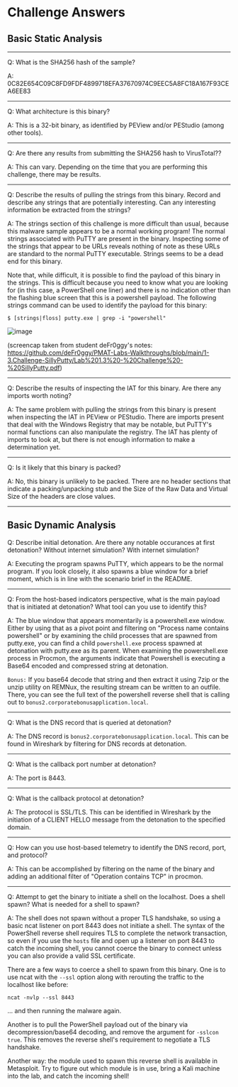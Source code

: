 # Challenge Answers

## Basic Static Analysis
---

Q: What is the SHA256 hash of the sample?

A: 0C82E654C09C8FD9FDF4899718EFA37670974C9EEC5A8FC18A167F93CEA6EE83

---

Q: What architecture is this binary?

A: This is a 32-bit binary, as identified by PEView and/or PEStudio (among other tools).

---

Q: Are there any results from submitting the SHA256 hash to VirusTotal??

A: This can vary. Depending on the time that you are performing this challenge, there may be results.

---

Q: Describe the results of pulling the strings from this binary. Record and describe any strings that are potentially interesting. Can any interesting information be extracted from the strings?

A: The strings section of this challenge is more difficult than usual, because this malware sample appears to be a normal working program! The normal strings associated with PuTTY are present in the binary. Inspecting some of the strings that appear to be URLs reveals nothing of note as these URLs are standard to the normal PuTTY executable. Strings seems to be a dead end for this binary.

Note that, while difficult, it is possible to find the payload of this binary in the strings. This is difficult because you need to know what you are looking for (in this case, a PowerShell one liner) and there is no indication other than the flashing blue screen that this is a powershell payload. The following strings command can be used to identify the payload for this binary:

```
$ [strings|floss] putty.exe | grep -i "powershell"
```

![image](https://user-images.githubusercontent.com/57866415/148550069-2ba2f587-2a23-4ad4-8903-0558f049293c.png)

(screencap taken from student deFr0ggy's notes: https://github.com/deFr0ggy/PMAT-Labs-Walkthroughs/blob/main/1-3.Challenge-SillyPutty/Lab%201.3%20-%20Challenge%20-%20SillyPutty.pdf)

---

Q: Describe the results of inspecting the IAT for this binary. Are there any imports worth noting?

A: The same problem with pulling the strings from this binary is present when inspecting the IAT in PEView or PEStudio. There are imports present that deal with the Windows Registry that may be notable, but PuTTY's normal functions can also manipulate the registry. The IAT has plenty of imports to look at, but there is not enough information to make a determination yet.

---

Q: Is it likely that this binary is packed?

A: No, this binary is unlikely to be packed. There are no header sections that indicate a packing/unpacking stub and the Size of the Raw Data and Virtual Size of the headers are close values.

---
## Basic Dynamic Analysis


Q: Describe initial detonation. Are there any notable occurances at first detonation? Without internet simulation? With internet simulation?

A: Executing the program spawns PuTTY, which appears to be the normal program. If you look closely, it also spawns a blue window for a brief moment, which is in line with the scenario brief in the README.

---

Q: From the host-based indicators perspective, what is the main payload that is initiated at detonation? What tool can you use to identify this?

A: The blue window that appears momentarily is a powershell.exe window. Either by using that as a pivot point and filtering on "Process name contains powershell" or by examining the child processes that are spawned from putty.exe, you can find a child `powershell.exe` process spawned at detonation with putty.exe as its parent. When examining the powershell.exe process in Procmon, the arguments indicate that Powershell is executing a Base64 encoded and compressed string at detonation.

`Bonus:` If you base64 decode that string and then extract it using 7zip or the unzip utility on REMNux, the resulting stream can be written to an outfile. There, you can see the full text of the powershell reverse shell that is calling out to `bonus2.corporatebonusapplication.local`.

---

Q: What is the DNS record that is queried at detonation?

A: The DNS record is `bonus2.corporatebonusapplication.local`. This can be found in Wireshark by filtering for DNS records at detonation.

---

Q: What is the callback port number at detonation?

A: The port is 8443.

---

Q: What is the callback protocol at detonation?

A: The protocol is SSL/TLS. This can be identified in Wireshark by the initiation of a CLIENT HELLO message from the detonation to the specified domain.

---

Q: How can you use host-based telemetry to identify the DNS record, port, and protocol?

A: This can be accomplished by filtering on the name of the binary and adding an additional filter of "Operation contains TCP" in procmon.

---

Q: Attempt to get the binary to initiate a shell on the localhost. Does a shell spawn? What is needed for a shell to spawn?

A: The shell does not spawn without a proper TLS handshake, so using a basic ncat listener on port 8443 does not initiate a shell. The syntax of the PowerShell reverse shell requires TLS to complete the network transaction, so even if you use the `hosts` file and open up a listener on port 8443 to catch the incoming shell, you cannot coerce the binary to connect unless you can also provide a valid SSL certificate.

There are a few ways to coerce a shell to spawn from this binary. One is to use ncat with the `--ssl` option along with rerouting the traffic to the localhost like before:

```
ncat -nvlp --ssl 8443
```
... and then running the malware again.

Another is to pull the PowerShell payload out of the binary via decompression/base64 decoding, and remove the argument for `-sslcon true`. This removes the reverse shell's requirement to negotiate a TLS handshake.

Another way: the module used to spawn this reverse shell is available in Metasploit. Try to figure out which module is in use, bring a Kali machine into the lab, and catch the incoming shell!
